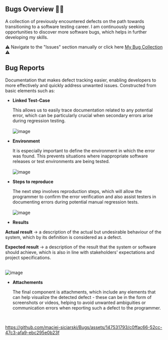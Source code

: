 ## **Bugs Overview** 🐞❌ 

A collection of previously encountered defects on the path towards transitioning to a software testing career. I am continuously seeking opportunities to discover more software bugs, which helps in further developing my skills.

⚠ Navigate to the "Issues" section manually or click here [My Bug Collection](https://github.com/maciej-siciarski/Bugs/issues) ⚠

## **Bug Reports**

Documentation that makes defect tracking easier, enabling developers to more effectively and quickly address unwanted issues. Constructed from basic elements such as:

- **Linked Test-Case**
  
   This allows us to easily trace documentation related to any potential error, which can be particularly crucial when secondary errors arise during regression testing.<br>
   <br>
  ![image](https://github.com/maciej-siciarski/Bugs/assets/147531793/ef39015e-cb0d-47fe-b855-a748df84a60c)
  

 - **Environment**
  
    It is especially important to define the environment in which the error was found. This prevents situations where inappropriate software releases or test environments are being tested.<br>
    <br>
    ![image](https://github.com/maciej-siciarski/Bugs/assets/147531793/67aae6d4-ae96-4d75-8865-c5a1a70b750b)

  - **Steps to reproduce**
   
    The next step involves reproduction steps, which will allow the programmer to confirm the error verification and also assist testers in documenting errors during potential manual regression tests.<br>
    <br>
    ![image](https://github.com/maciej-siciarski/Bugs/assets/147531793/e6e1f33c-cf65-4d55-8c5f-b339d2274de4)

- **Results**  

  
**Actual result** →  a description of the actual but undesirable behaviour of the system, which by its definition is considered as a defect.


**Expected result** →  a description of the result that the system or software should achieve, which is also in line with stakeholders' expectations and project specifications.<br>
<br>

![image](https://github.com/maciej-siciarski/Bugs/assets/147531793/d9df7e88-92e5-496f-a2d1-70610990ef9e)


- **Attachements**
  
  The final component is attachments, which include any elements that can help visualize the detected defect - these can be in the form of screenshots or videos, helping to avoid unwanted ambiguities or communication errors when reporting such a defect to the programmer.<br>
<br>


https://github.com/maciej-siciarski/Bugs/assets/147531793/c0ffac66-52cc-47c3-afa9-ebc295e0b23f
